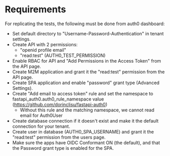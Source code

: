# Requirements
For replicating the tests, the following must be done from auth0 dashboard:
- Set default directory to "Username-Password-Authentication" in tenant settings.
- Create API with 2 permissions:
  - "openid profile email"
  - "read:test" (AUTH0_TEST_PERMISSION)
- Enable RBAC for API and "Add Permissions in the Access Token" from the API page.
- Create M2M application and grant it the "read:test" permission from the API page.
- Create SPA application and enable "password" grant type (Advanced Settings).
- Create "Add email to access token" rule and set the namespace to fastapi_auth0.auth0_rule_namespace value (https://github.com/dorinclisu/fastapi-auth0)
  - Without this rule and the matching namespace, we cannot read email for Auth0User
- Create database connection if it doesn't exist and make it the default connection for your tenant.
- Create user in database (AUTH0_SPA_USERNAME) and grant it the "read:test" permission from the users page.
- Make sure the apps have OIDC Conformant ON (the default), and that the Password grant type is enabled for the SPA.
